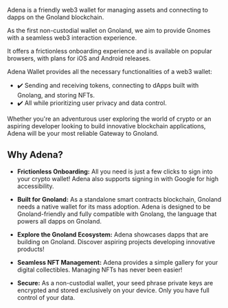 
Adena is a friendly web3 wallet for managing assets and connecting to dapps on the Gnoland blockchain.

As the first non-custodial wallet on Gnoland, we aim to provide Gnomes with a seamless web3 interaction experience.

It offers a frictionless onboarding experience and is available on popular browsers, with plans for iOS and Android releases.

Adena Wallet provides all the necessary functionalities of a web3 wallet:

- :heavy_check_mark: Sending and receiving tokens, connecting to dApps built with Gnolang, and storing NFTs.
- :heavy_check_mark: All while prioritizing user privacy and data control.

Whether you're an adventurous user exploring the world of crypto or an aspiring developer looking to build innovative blockchain applications, Adena will be your most reliable Gateway to Gnoland.

## Why Adena?

- **Frictionless Onboarding:** All you need is just a few clicks to sign into your crypto wallet! Adena also supports signing in with Google for high accessibility.

- **Built for Gnoland:** As a standalone smart contracts blockchain, Gnoland needs a native wallet for its mass adoption. Adena is designed to be Gnoland-friendly and fully compatible with Gnolang, the language that powers all dapps on Gnoland.

- **Explore the Gnoland Ecosystem:** Adena showcases dapps that are building on Gnoland. Discover aspiring projects developing innovative products!

- **Seamless NFT Management:** Adena provides a simple gallery for your digital collectibles. Managing NFTs has never been easier!

- **Secure:** As a non-custodial wallet, your seed phrase private keys are encrypted and stored exclusively on your device. Only you have full control of your data.
